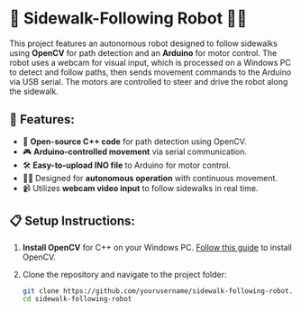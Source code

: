 # 🤖 Sidewalk-Following Robot 🚶‍♀️

This project features an autonomous robot designed to follow sidewalks using **OpenCV** for path detection and an **Arduino** for motor control. The robot uses a webcam for visual input, which is processed on a Windows PC to detect and follow paths, then sends movement commands to the Arduino via USB serial. The motors are controlled to steer and drive the robot along the sidewalk.

## 🚀 Features:
- 🌟 **Open-source C++ code** for path detection using OpenCV.
- 🎮 **Arduino-controlled movement** via serial communication.
- 🛠️ **Easy-to-upload INO file** to Arduino for motor control.
- 🏃‍♂️ Designed for **autonomous operation** with continuous movement.
- 📹 Utilizes **webcam video input** to follow sidewalks in real time.

## 📋 Setup Instructions:

1. **Install OpenCV** for C++ on your Windows PC. [Follow this guide](https://docs.opencv.org/4.x/d3/d52/tutorial_windows_install.html) to install OpenCV.
   
2. Clone the repository and navigate to the project folder:
   ```bash
   git clone https://github.com/yourusername/sidewalk-following-robot.git
   cd sidewalk-following-robot
